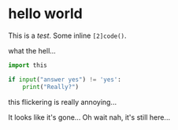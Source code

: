 # hello world

This is a *test*. Some inline `[2]code()`.

what the hell...

```python
import this

if input("answer yes") != 'yes':
	print("Really?")
```

this flickering is really annoying...

It looks like it's gone... Oh wait nah, it's still here...
